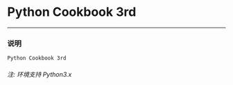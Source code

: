 # Python Cookbook 3rd
-------------------

### 说明
```
Python Cookbook 3rd
```

###### 注: 环境支持 Python3.x
